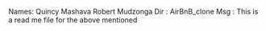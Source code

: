 Names: Quincy Mashava
       Robert Mudzonga
Dir  : AirBnB_clone
Msg  : This is a read me file for the above mentioned